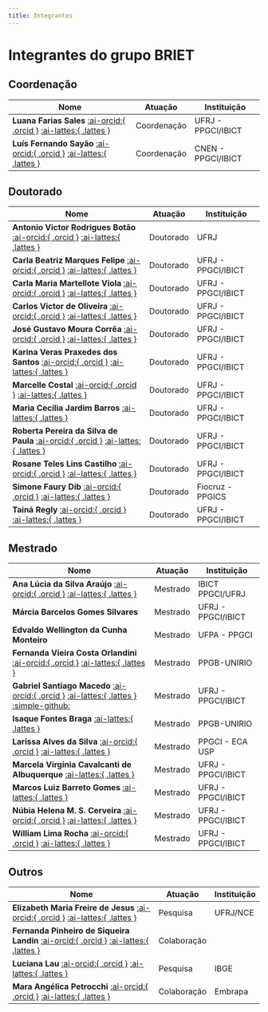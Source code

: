 ```yaml
---
title: Integrantes
---
```


# Integrantes do grupo BRIET

## Coordenação
| **Nome** | **Atuação** | **Instituição** |
|---|---|---|
| **Luana Farias Sales** [:ai-orcid:{ .orcid }](http://orcid.org/0000-0002-3614-2356) [:ai-lattes:{ .lattes }](http://lattes.cnpq.br/9090064478702633) | Coordenação | UFRJ - PPGCI/IBICT 
| **Luís Fernando Sayão** [:ai-orcid:{ .orcid }](https://orcid.org/0000-0002-6970-0553) [:ai-lattes:{ .lattes }](http://lattes.cnpq.br/3422623122948389) | Coordenação | CNEN - PPGCI/IBICT |

## Doutorado
| **Nome** | **Atuação** | **Instituição** |
|---|---|---|
| **Antonio Victor Rodrigues Botão** [:ai-orcid:{ .orcid }](https://orcid.org/0000-0003-3377-0397) [:ai-lattes:{ .lattes }](https://lattes.cnpq.br/6330261299374061) | Doutorado | UFRJ |
| **Carla Beatriz Marques Felipe** [:ai-orcid:{ .orcid }](https://orcid.org/0000-0001-5277-9165) [:ai-lattes:{ .lattes }](https://lattes.cnpq.br/2711636303788494) | Doutorado | UFRJ - PPGCI/IBICT |
| **Carla Maria Martellote Viola** [:ai-orcid:{ .orcid }](https://orcid.org/0000-0002-0895-8163) [:ai-lattes:{ .lattes }](https://lattes.cnpq.br/3133945606177771) | Doutorado | UFRJ - PPGCI/IBICT |
| **Carlos Victor de Oliveira** [:ai-orcid:{ .orcid }](https://orcid.org/0000-0001-5912-3820) [:ai-lattes:{ .lattes }](https://lattes.cnpq.br/2819893754322849) | Doutorado | UFRJ - PPGCI/IBICT |
| **José Gustavo Moura Corrêa** [:ai-orcid:{ .orcid }](https://orcid.org/0000-0001-7243-8544) [:ai-lattes:{ .lattes }](https://lattes.cnpq.br/8097724922936071) | Doutorado | UFRJ - PPGCI/IBICT |
| **Karina Veras Praxedes dos Santos** [:ai-orcid:{ .orcid }](https://orcid.org/0000-0002-0239-0167) [:ai-lattes:{ .lattes }](https://lattes.cnpq.br/6771944024509251) | Doutorado | UFRJ - PPGCI/IBICT |
| **Marcelle Costal** [:ai-orcid:{ .orcid }](https://orcid.org/0000-0001-5898-9163) [:ai-lattes:{ .lattes }](https://lattes.cnpq.br/3608498880353625) | Doutorado | UFRJ - PPGCI/IBICT |
| **Maria Cecilia Jardim Barros** [:ai-lattes:{ .lattes }](https://lattes.cnpq.br/1367060418592800) | Doutorado | UFRJ - PPGCI/IBICT |
| **Roberta Pereira da Silva de Paula** [:ai-orcid:{ .orcid }](https://orcid.org/0000-0002-4546-2239) [:ai-lattes:{ .lattes }](https://lattes.cnpq.br/6773272343456719) | Doutorado | UFRJ - PPGCI/IBICT |
| **Rosane Teles Lins Castilho** [:ai-orcid:{ .orcid }](https://orcid.org/0000-0002-7142-6813) [:ai-lattes:{ .lattes }](https://lattes.cnpq.br/4213456424297494) | Doutorado | UFRJ - PPGCI/IBICT |
| **Simone Faury Dib** [:ai-orcid:{ .orcid }](https://orcid.org/0000-0001-9629-088X) [:ai-lattes:{ .lattes }](https://lattes.cnpq.br/6076639441496056) | Doutorado | Fiocruz - PPGICS |
| **Tainá Regly** [:ai-orcid:{ .orcid }](https://orcid.org/0000-0002-5127-7013) [:ai-lattes:{ .lattes }](https://lattes.cnpq.br/5572586959935763) | Doutorado | UFRJ - PPGCI/IBICT |

## Mestrado

| **Nome** | **Atuação** | **Instituição** |
|---|---|---|
| **Ana Lúcia da Silva Araújo** [:ai-orcid:{ .orcid }](https://orcid.org/0000-0002-1869-8705) [:ai-lattes:{ .lattes }](https://lattes.cnpq.br/8311213970578250) | Mestrado  | IBICT PPGCI/UFRJ |
| **Márcia Barcelos Gomes Silvares** | Mestrado  | UFRJ - PPGCI/IBICT |
| **Edvaldo Wellington da Cunha Monteiro** | Mestrado | UFPA - PPGCI |
| **Fernanda Vieira Costa Orlandini** [:ai-orcid:{ .orcid }](https://orcid.org/0000-0002-8303-1616) [:ai-lattes:{ .lattes }](https://lattes.cnpq.br/8390885273824357) | Mestrado | PPGB-UNIRIO  |
| **Gabriel Santiago Macedo** [:ai-orcid:{ .orcid }](https://orcid.org/0000-0001-8845-7985) [:ai-lattes:{ .lattes }](https://lattes.cnpq.br/6066210315942522) [:simple-github:](https://github.com/gabrielmacedo) | Mestrado | UFRJ - PPGCI/IBICT |
| **Isaque Fontes Braga** [:ai-lattes:{ .lattes }](https://lattes.cnpq.br/9317823482235360) | Mestrado | PPGB-UNIRIO  |
| **Larissa Alves da Silva** [:ai-orcid:{ .orcid }](https://orcid.org/0000-0002-0563-8172) [:ai-lattes:{ .lattes }](https://lattes.cnpq.br/5714545457389700) | Mestrado | PPGCI - ECA USP |
| **Marcela Virginia Cavalcanti de Albuquerque** [:ai-lattes:{ .lattes }](https://lattes.cnpq.br/8109158524794021) | Mestrado | UFRJ - PPGCI/IBICT |
| **Marcos Luiz Barreto Gomes**  [:ai-lattes:{ .lattes }](https://lattes.cnpq.br/5698334230284416) | Mestrado | UFRJ - PPGCI/IBICT |
| **Núbia Helena M. S. Cerveira** [:ai-orcid:{ .orcid }](https://orcid.org/0009-0009-2243-9552) [:ai-lattes:{ .lattes }](https://lattes.cnpq.br/8260180375911852) | Mestrado | UFRJ - PPGCI/IBICT |
| **William Lima Rocha** [:ai-orcid:{ .orcid }](https://orcid.org/0000-0001-6834-0026) [:ai-lattes:{ .lattes }](https://lattes.cnpq.br/0712428508406106) | Mestrado | UFRJ - PPGCI/IBICT |

## Outros

| **Nome** | **Atuação** | **Instituição** |
|---|---|---|
| **Elizabeth Maria Freire de Jesus** [:ai-orcid:{ .orcid }](https://orcid.org/0000-0003-4275-7645) [:ai-lattes:{ .lattes }](https://lattes.cnpq.br/8103850325598629) | Pesquisa | UFRJ/NCE |
| **Fernanda Pinheiro de Siqueira Landin**  [:ai-orcid:{ .orcid }](https://orcid.org/7477-0250-5739-4015) [:ai-lattes:{ .lattes }](https://lattes.cnpq.br/7477025057394015) | Colaboração |  |
| **Luciana Lau** [:ai-orcid:{ .orcid }](https://orcid.org/0000-0002-9233-4715) [:ai-lattes:{ .lattes }](https://lattes.cnpq.br/4870381654584528) | Pesquisa | IBGE |
| **Mara Angélica Petrocchi** [:ai-orcid:{ .orcid }](https://orcid.org/0000-0003-2791-3806) [:ai-lattes:{ .lattes }](https://lattes.cnpq.br/6305354276403145) | Colaboração | Embrapa |
